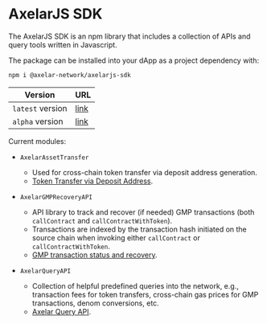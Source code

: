 # AxelarJS SDK

The AxelarJS SDK is an npm library that includes a collection of APIs and query tools written in Javascript. 

The package can be installed into your dApp as a project dependency with:
```bash
npm i @axelar-network/axelarjs-sdk
```
| Version              | URL     |
| --------------------- | --------- |
| `latest` version | [link](https://www.npmjs.com/package/@axelar-network/axelarjs-sdk/v/latest) |
| `alpha` version        | [link](https://www.npmjs.com/package/@axelar-network/axelarjs-sdk/v/alpha) |


Current modules:

- `AxelarAssetTransfer`
    - Used for cross-chain token transfer via deposit address generation.
    - [Token Transfer via Deposit Address](token-transfer-dep-addr).

- `AxelarGMPRecoveryAPI`
    - API library to track and recover (if needed) GMP transactions (both `callContract` and `callContractWithToken`).
    - Transactions are indexed by the transaction hash initiated on the source chain when invoking either `callContract` or `callContractWithToken`.
    - [GMP transaction status and recovery](tx-status-query-recovery).

- `AxelarQueryAPI`
    - Collection of helpful predefined queries into the network, e.g., transaction fees for token transfers, cross-chain gas prices for GMP transactions, denom conversions, etc.
    - [Axelar Query API](axelar-query-api).